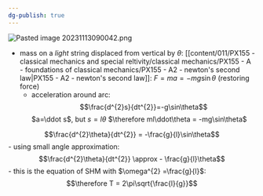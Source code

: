 ```yaml
---
dg-publish: true
---
```

![Pasted image 20231113090042.png](/img/user/pics/Pasted%20image%2020231113090042.png)
- mass on a *light* string displaced from vertical by $\theta$:
		[[content/011/PX155 - classical mechanics and special reltivity/classical mechanics/PX155 - A - foundations of classical mechanics/PX155 - A2 - newton's second law\|PX155 - A2 - newton's second law]]: $F = ma = -mg\sin\theta$ (restoring force)
	- acceleration around arc:
$$\frac{d^{2}s}{dt^{2}}=-g\sin\theta$$
		$a=\ddot s$, but $s=l\theta$
		$\therefore ml\ddot\theta = -mg\sin\theta$
	
$$\frac{d^{2}\theta}{dt^{2}} = -\frac{g}{l}\sin\theta$$
	- using small angle approximation:
$$\frac{d^{2}\theta}{dt^{2}} \approx - \frac{g}{l}\theta$$
	- this is the equation of SHM with $\omega^{2} =\frac{g}{l}$:
$$\therefore T = 2\pi\sqrt{\frac{l}{g}}$$
		